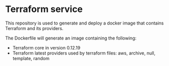 # Terraform service

This repository is used to generate and deploy a docker image that contains Terraform and its providers.

The Dockerfile will generate an image containing the following:

 * Terraform core in version 0.12.19
 * Terraform latest providers used by terraform files: aws, archive, null, template, random
